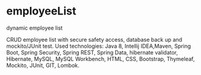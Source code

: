 # employeeList
dynamic employee list

CRUD employee list with secure safety access, database back up and mockito/JUnit test. 
Used technologies: Java 8, Intellij IDEA,Maven, Spring Boot, Spring Security, Spring REST, Spring Data, hibernate validator, Hibernate, MySQL, 
MySQL Workbench, HTML, CSS, Bootstrap, Thymeleaf, Mockito, JUnit, GIT, Lombok.

